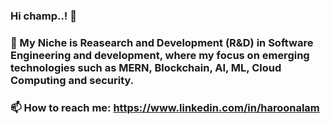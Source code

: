 ### Hi champ..! 👋
### 🌱 My Niche is Reasearch and Development (R&D) in Software Engineering and development, where my focus on emerging technologies such as MERN, Blockchain, AI, ML, Cloud Computing and security.
### 📫 How to reach me: https://www.linkedin.com/in/haroonalam
<!--
**haroonalam/haroonalam** is a ✨ _special_ ✨ repository because its `README.md` (this file) appears on your GitHub profile.

Here are some ideas to get you started:

- 🔭 I’m currently working on ...
- 🌱 I’m currently learning ... 
- 👯 I’m looking to collaborate on ...
- 🤔 I’m looking for help with ...
- 💬 Ask me about ...
- 📫 How to reach me: ...
- 😄 Pronouns: ...
- ⚡ Fun fact: ...
-->
